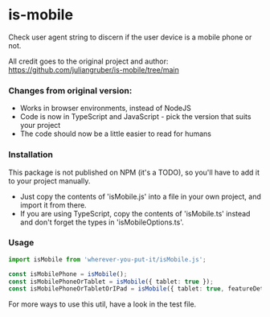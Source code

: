 # is-mobile
Check user agent string to discern if the user device is a mobile phone or not.

All credit goes to the original project and author:
https://github.com/juliangruber/is-mobile/tree/main

### Changes from original version:
- Works in browser environments, instead of NodeJS
- Code is now in TypeScript and JavaScript - pick the version that suits your project
- The code should now be a little easier to read for humans

### Installation

This package is not published on NPM (it's a TODO), so you'll have to add it to your project manually.
- Just copy the contents of 'isMobile.js' into a file in your own project, and import it from there.
- If you are using TypeScript, copy the contents of 'isMobile.ts' instead and don't forget the types in 'isMobileOptions.ts'.

### Usage

```ts
import isMobile from 'wherever-you-put-it/isMobile.js';

const isMobilePhone = isMobile();
const isMobilePhoneOrTablet = isMobile({ tablet: true });
const isMobilePhoneOrTabletOrIPad = isMobile({ tablet: true, featureDetect: true });
```

For more ways to use this util, have a look in the test file.
